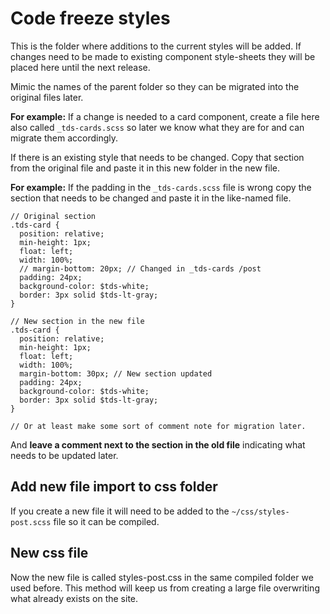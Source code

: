 Code freeze styles
===============================

This is the folder where additions to the current styles will be added.
If changes need to be made to existing component style-sheets they will be
placed here until the next release.

Mimic the names of the parent folder so they can be migrated into the original
files later.

**For example:** If a change is needed to a card component, create a file here also
called `_tds-cards.scss` so later we know what they are for and can migrate them
accordingly.

If there is an existing style that needs to be changed. Copy that section from
the original file and paste it in this new folder in the new file.

**For example:** If the padding in the `_tds-cards.scss` file is wrong copy the
section that needs to be changed and paste it in the like-named file.

```
// Original section
.tds-card {
  position: relative;
  min-height: 1px;
  float: left;
  width: 100%;
  // margin-bottom: 20px; // Changed in _tds-cards /post
  padding: 24px;
  background-color: $tds-white;
  border: 3px solid $tds-lt-gray;
}

// New section in the new file
.tds-card {
  position: relative;
  min-height: 1px;
  float: left;
  width: 100%;
  margin-bottom: 30px; // New section updated
  padding: 24px;
  background-color: $tds-white;
  border: 3px solid $tds-lt-gray;
}

// Or at least make some sort of comment note for migration later.

```

And **leave a comment next to the section in the old file** indicating what
needs to be updated later.

Add new file import to css folder
---------------------------------

If you create a new file it will need to be added to the `~/css/styles-post.scss`
file so it can be compiled.

New css file
------------

Now the new file is called styles-post.css in the same compiled folder we used
before. This method will keep us from creating a large file overwriting what
already exists on the site.
